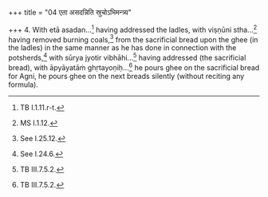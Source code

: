 +++
title = "04 एता असदन्निति स्रुचोऽभिमन्त्र्य"

+++
4. With etā asadan...[^1] having addressed the ladles, with viṣṇūni stha...[^2] having removed burning coals,[^3] from the sacrificial bread upon the ghee (in the ladles) in the same manner as he has done in connection with the potsherds,[^4] with sūrya jyotir vibhāhi...[^5] having addressed (the sacrificial bread), with āpyāyatāṁ ghṛtayoṇiḥ...[^6] he pours ghee on the sacrificial bread for Agni, he pours ghee on the next breads silently (without reciting any formula).  

[^1]: TB I.1.11.r-t.  

[^2]: MS I.1.12.  

[^3]: See I.25.12.  

[^4]: See I.24.6.  

[^5]: TB III.7.5.2.  

[^6]: TB III.7.5.2.  

[^7]: See TS II.6.3.5.  

[^8]: See I.23.2; I.24.5.  
